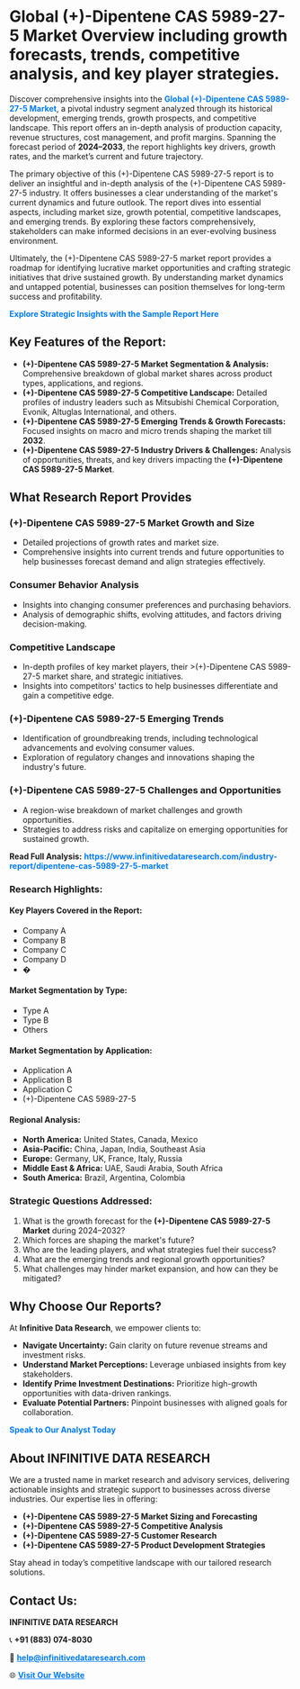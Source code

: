 <h1>Global (+)-Dipentene CAS 5989-27-5 Market Overview including growth forecasts, trends, competitive analysis, and key player strategies.</h1>
<p>
Discover comprehensive insights into the 
<a href="https://www.infinitivedataresearch.com/industry-report/dipentene-cas-5989-27-5-market" rel="dofollow" style="color: #007BFF; text-decoration: none;"><strong>Global (+)-Dipentene CAS 5989-27-5 Market</strong></a>, a pivotal industry segment analyzed through its historical development, emerging trends, growth prospects, and competitive landscape. This report offers an in-depth analysis of production capacity, revenue structures, cost management, and profit margins. Spanning the forecast period of <strong>2024–2033</strong>, the report highlights key drivers, growth rates, and the market’s current and future trajectory.
</p>
<p>
The primary objective of this (+)-Dipentene CAS 5989-27-5 report is to deliver an insightful and in-depth analysis of the (+)-Dipentene CAS 5989-27-5 industry. It offers businesses a clear understanding of the market's current dynamics and future outlook. The report dives into essential aspects, including market size, growth potential, competitive landscapes, and emerging trends. By exploring these factors comprehensively, stakeholders can make informed decisions in an ever-evolving business environment.
</p>
<p>
Ultimately, the (+)-Dipentene CAS 5989-27-5 market report provides a roadmap for identifying lucrative market opportunities and crafting strategic initiatives that drive sustained growth. By understanding market dynamics and untapped potential, businesses can position themselves for long-term success and profitability.
</p>
<p>
<a href="https://www.infinitivedataresearch.com/request-sample/reportId=111651" style="color: #007BFF; text-decoration: none;"><strong>Explore Strategic Insights with the Sample Report Here</strong></a>
</p>

<h2>Key Features of the Report:</h2>
<ul>
<li><strong>(+)-Dipentene CAS 5989-27-5 Market Segmentation & Analysis:</strong> Comprehensive breakdown of global market shares across product types, applications, and regions.</li>
<li><strong>(+)-Dipentene CAS 5989-27-5 Competitive Landscape:</strong> Detailed profiles of industry leaders such as Mitsubishi Chemical Corporation, Evonik, Altuglas International, and others.</li>
<li><strong>(+)-Dipentene CAS 5989-27-5 Emerging Trends & Growth Forecasts:</strong> Focused insights on macro and micro trends shaping the market till <strong>2032</strong>.</li>
<li><strong>(+)-Dipentene CAS 5989-27-5 Industry Drivers & Challenges:</strong> Analysis of opportunities, threats, and key drivers impacting the <strong>(+)-Dipentene CAS 5989-27-5 Market</strong>.</li>
</ul>

<h2>What Research Report Provides</h2>
<h3>(+)-Dipentene CAS 5989-27-5 Market Growth and Size</h3>
<ul>
<li>Detailed projections of growth rates and market size.</li>
<li>Comprehensive insights into current trends and future opportunities to help businesses forecast demand and align strategies effectively.</li>
</ul>

<h3>Consumer Behavior Analysis</h3>
<ul>
<li>Insights into changing consumer preferences and purchasing behaviors.</li>
<li>Analysis of demographic shifts, evolving attitudes, and factors driving decision-making.</li>
</ul>

<h3>Competitive Landscape</h3>
<ul>
<li>In-depth profiles of key market players, their >(+)-Dipentene CAS 5989-27-5 market share, and strategic initiatives.</li>
<li>Insights into competitors' tactics to help businesses differentiate and gain a competitive edge.</li>
</ul>

<h3>(+)-Dipentene CAS 5989-27-5 Emerging Trends</h3>
<ul>
<li>Identification of groundbreaking trends, including technological advancements and evolving consumer values.</li>
<li>Exploration of regulatory changes and innovations shaping the industry's future.</li>
</ul>

<h3>(+)-Dipentene CAS 5989-27-5 Challenges and Opportunities</h3>
<ul>
<li>A region-wise breakdown of market challenges and growth opportunities.</li>
<li>Strategies to address risks and capitalize on emerging opportunities for sustained growth.</li>
</ul>
<p><strong>Read Full Analysis:</strong> <a href="https://www.infinitivedataresearch.com/industry-report/dipentene-cas-5989-27-5-market" rel="dofollow" style="color: #007BFF; text-decoration: none;"><strong>https://www.infinitivedataresearch.com/industry-report/dipentene-cas-5989-27-5-market</strong></a></p>
<h3>Research Highlights:</h3>
<h4>Key Players Covered in the Report:</h4>
<ul><li>Company A</li><li>Company B</li><li>Company C</li><li>Company D</li><li>�</li></ul>
<h4>Market Segmentation by Type:</h4>
<ul><li>Type A</li><li>Type B</li><li>Others</li></ul>
<h4>Market Segmentation by Application:</h4>
<ul><li>Application A</li><li>Application B</li><li>Application C</li><li>(+)-Dipentene CAS 5989-27-5</li></ul>

<h4>Regional Analysis:</h4>
<ul>
<li><strong>North America:</strong> United States, Canada, Mexico</li>
<li><strong>Asia-Pacific:</strong> China, Japan, India, Southeast Asia</li>
<li><strong>Europe:</strong> Germany, UK, France, Italy, Russia</li>
<li><strong>Middle East & Africa:</strong> UAE, Saudi Arabia, South Africa</li>
<li><strong>South America:</strong> Brazil, Argentina, Colombia</li>
</ul>

<h3>Strategic Questions Addressed:</h3>
<ol>
<li>What is the growth forecast for the <strong>(+)-Dipentene CAS 5989-27-5 Market</strong> during 2024–2032?</li>
<li>Which forces are shaping the market's future?</li>
<li>Who are the leading players, and what strategies fuel their success?</li>
<li>What are the emerging trends and regional growth opportunities?</li>
<li>What challenges may hinder market expansion, and how can they be mitigated?</li>
</ol>

<h2>Why Choose Our Reports?</h2>
<p>At <strong>Infinitive Data Research</strong>, we empower clients to:</p>
<ul>
<li><strong>Navigate Uncertainty:</strong> Gain clarity on future revenue streams and investment risks.</li>
<li><strong>Understand Market Perceptions:</strong> Leverage unbiased insights from key stakeholders.</li>
<li><strong>Identify Prime Investment Destinations:</strong> Prioritize high-growth opportunities with data-driven rankings.</li>
<li><strong>Evaluate Potential Partners:</strong> Pinpoint businesses with aligned goals for collaboration.</li>
</ul>
<p><a href="https://www.infinitivedataresearch.com/industry-report/dipentene-cas-5989-27-5-market" rel="dofollow" style="color: #007BFF; text-decoration: none;"><strong>Speak to Our Analyst Today</strong></a></p>

<h2>About INFINITIVE DATA RESEARCH</h2>
<p>We are a trusted name in market research and advisory services, delivering actionable insights and strategic support to businesses across diverse industries. Our expertise lies in offering:</p>
<ul>
<li><strong>(+)-Dipentene CAS 5989-27-5 Market Sizing and Forecasting</strong></li>
<li><strong>(+)-Dipentene CAS 5989-27-5 Competitive Analysis</strong></li>
<li><strong>(+)-Dipentene CAS 5989-27-5 Customer Research</strong></li>
<li><strong>(+)-Dipentene CAS 5989-27-5 Product Development Strategies</strong></li>
</ul>
<p>Stay ahead in today’s competitive landscape with our tailored research solutions.</p>

<h2>Contact Us:</h2>
<p><strong>INFINITIVE DATA RESEARCH</strong></p>
<p>📞 <strong>+91 (883) 074-8030</strong></p>
<p>📧 <strong><a href="mailto:help@infinitivedataresearch.com" style="color: #007BFF;">help@infinitivedataresearch.com</a></strong></p>
<p>🌐 <strong><a href="https://www.infinitivedataresearch.com" rel="dofollow" style="color: #007BFF;">Visit Our Website</a></strong></p>